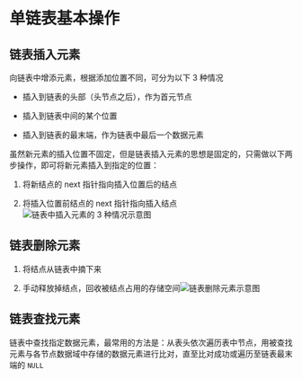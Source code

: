 #  单链表基本操作



## 链表插入元素

向链表中增添元素，根据添加位置不同，可分为以下 3 种情况

- 插入到链表的头部（头节点之后），作为首元节点

- 插入到链表中间的某个位置

- 插入到链表的最末端，作为链表中最后一个数据元素

  

虽然新元素的插入位置不固定，但是链表插入元素的思想是固定的，只需做以下两步操作，即可将新元素插入到指定的位置：

1. 将新结点的 next 指针指向插入位置后的结点

2. 将插入位置前结点的 next 指针指向插入结点![链表中插入元素的 3 种情况示意图](http://data.biancheng.net/uploads/allimg/181124/2-1Q1242005532U.gif) 

   

## 链表删除元素

1. 将结点从链表中摘下来

2. 手动释放掉结点，回收被结点占用的存储空间![链表删除元素示意图](http://data.biancheng.net/uploads/allimg/181124/2-1Q124200Q3239.gif)

   

## 链表查找元素

链表中查找指定数据元素，最常用的方法是：从表头依次遍历表中节点，用被查找元素与各节点数据域中存储的数据元素进行比对，直至比对成功或遍历至链表最末端的 `NULL`

